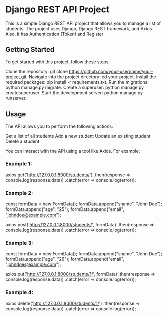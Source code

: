# Django REST API Project
This is a simple Django REST API project that allows you to manage a list of students. The project uses Django, Django REST framework, and Axios.
Also, it has Authentication (Token) and Register

## Getting Started
To get started with this project, follow these steps:

Clone the repository: git clone https://github.com/your-username/your-project.git.
Navigate into the project directory: cd your-project.
Install the required packages: pip install -r requirements.txt.
Run the migrations: python manage.py migrate.
Create a superuser: python manage.py createsuperuser.
Start the development server: python manage.py runserver.

## Usage
The API allows you to perform the following actions:

Get a list of all students
Add a new student
Update an existing student
Delete a student

You can interact with the API using a tool like Axios. For example:

### Example 1:
axios.get('http://127.0.0.1:8000/students/')
  .then(response => console.log(response.data))
  .catch(error => console.log(error));

### Example 2: 
const formData = new FormData();
formData.append("sname", "John Doe");
formData.append("age", "25");
formData.append("email", "johndoe@example.com");

axios.post('http://127.0.0.1:8000/students/', formData)
  .then(response => console.log(response.data))
  .catch(error => console.log(error));


### Example 3:
const formData = new FormData();
formData.append("sname", "John Doe");
formData.append("age", "26");
formData.append("email", "johndoe@example.com");

axios.put('http://127.0.0.1:8000/students/1/', formData)
  .then(response => console.log(response.data))
  .catch(error => console.log(error));


### Example 4:
axios.delete('http://127.0.0.1:8000/students/1/')
  .then(response => console.log(response.data))
  .catch(error => console.log(error));